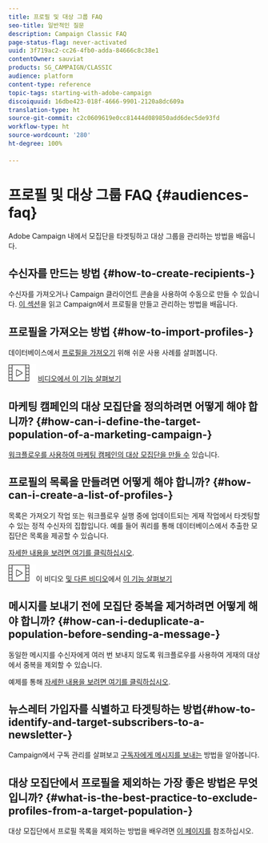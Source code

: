 ```yaml
---
title: 프로필 및 대상 그룹 FAQ
seo-title: 일반적인 질문
description: Campaign Classic FAQ
page-status-flag: never-activated
uuid: 3f719ac2-cc26-4fb0-adda-84666c8c38e1
contentOwner: sauviat
products: SG_CAMPAIGN/CLASSIC
audience: platform
content-type: reference
topic-tags: starting-with-adobe-campaign
discoiquuid: 16dbe423-018f-4666-9901-2120a8dc609a
translation-type: ht
source-git-commit: c2c0609619e0cc81444d089850add6dec5de93fd
workflow-type: ht
source-wordcount: '280'
ht-degree: 100%

---
```



# 프로필 및 대상 그룹 FAQ {#audiences-faq}

Adobe Campaign 내에서 모집단을 타겟팅하고 대상 그룹을 관리하는 방법을 배웁니다.

## 수신자를 만드는 방법 {#how-to-create-recipients-}

수신자를 가져오거나 Campaign 클라이언트 콘솔을 사용하여 수동으로 만들 수 있습니다. [이 섹션](../../platform/using/about-profiles.md)을 읽고 Campaign에서 프로필을 만들고 관리하는 방법을 배웁니다.

## 프로필을 가져오는 방법 {#how-to-import-profiles-}

데이터베이스에서 [프로필을 가져오기](../../platform/using/importing-data.md#generic-import-samples) 위해 쉬운 사용 사례를 살펴봅니다.

![](assets/do-not-localize/how-to-video.png) [비디오에서 이 기능 살펴보기](https://docs.adobe.com/content/help/ko-KR/campaign-classic-learn/tutorials/getting-started/importing-profiles.html)

## 마케팅 캠페인의 대상 모집단을 정의하려면 어떻게 해야 합니까? {#how-can-i-define-the-target-population-of-a-marketing-campaign-}

[워크플로우를 사용하여 마케팅 캠페인의 대상 모집단을 만들 수](../../campaign/using/marketing-campaign-deliveries.md#building-the-main-target-in-a-workflow) 있습니다.


## 프로필의 목록을 만들려면 어떻게 해야 합니까? {#how-can-i-create-a-list-of-profiles-}

목록은 가져오기 작업 또는 워크플로우 실행 중에 업데이트되는 게재 작업에서 타겟팅할 수 있는 정적 수신자의 집합입니다. 예를 들어 쿼리를 통해 데이터베이스에서 추출한 모집단은 목록을 제공할 수 있습니다.

[자세한 내용을 보려면 여기를 클릭하십시오](../../platform/using/creating-and-managing-lists.md#creating-a-profile-list-from-a-group).

![](assets/do-not-localize/how-to-video.png)이 비디오 [및 다른 비디오](https://docs.adobe.com/content/help/ko-KR/campaign-classic-learn/tutorials/profile-management/creating-a-list-of-recipients-with-a-workflow.html)에서 [이 기능 살펴보기](https://docs.adobe.com/content/help/ko-KR/campaign-classic-learn/tutorials/profile-management/creating-a-list-of-recipients.html)

## 메시지를 보내기 전에 모집단 중복을 제거하려면 어떻게 해야 합니까? {#how-can-i-deduplicate-a-population-before-sending-a-message-}

동일한 메시지를 수신자에게 여러 번 보내지 않도록 워크플로우를 사용하여 게재의 대상에서 중복을 제외할 수 있습니다.

예제를 통해 [자세한 내용을 보려면 여기를 클릭하십시오](../../workflow/using/deduplication.md#example--identify-the-duplicates-before-a-delivery).

## 뉴스레터 가입자를 식별하고 타겟팅하는 방법{#how-to-identify-and-target-subscribers-to-a-newsletter-}

Campaign에서 구독 관리를 살펴보고 [구독자에게 메시지를 보내는](../../delivery/using/managing-subscriptions.md) 방법을 알아봅니다.

## 대상 모집단에서 프로필을 제외하는 가장 좋은 방법은 무엇입니까? {#what-is-the-best-practice-to-exclude-profiles-from-a-target-population-}

대상 모집단에서 프로필 목록을 제외하는 방법을 배우려면 [이 페이지를](../../workflow/using/read-list.md) 참조하십시오.
